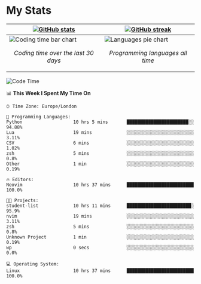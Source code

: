 <!-- [![Typing SVG](https://readme-typing-svg.herokuapp.com?size=23&duration=7000&color=168BC6&center=true&vCenter=true&width=500&lines=I+use+Arch+btw)](https://git.io/typing-svg) -->
# My Stats
| [![GitHub stats](https://github-readme-stats.vercel.app/api?username=akim-13&show_icons=true&theme=github_dark&border_color=2d9d42&title_color=2d9d42&count_private=true)](https://github.com/anuraghazra/github-readme-stats) | [![GitHub streak](https://github-readme-streak-stats.herokuapp.com?user=akim-13&theme=github-dark&date_format=j%20M%5B%20Y%5D)](https://git.io/streak-stats) |
| -- | -- |
| ![Coding time bar chart](https://wakatime.com/share/@akim13/e1d3f835-c70a-4cab-adb5-935f7f468931.svg) <p align="center"> *Coding time over the last 30 days* </p> |![Languages pie chart](https://wakatime.com/share/@akim13/50c0a458-bfaf-45ba-b46b-df1959378a37.svg) <p align="center"> *Programming languages all time* </p> |


<!--This is temporary, testing how it works.
<p align="left">
    <img alt="Programming languages" src="https://wakatime.com/share/@akim13/50c0a458-bfaf-45ba-b46b-df1959378a37.svg" width="500px" height="300px">
    <br>
</p>-->

<!--START_SECTION:waka-->
![Code Time](http://img.shields.io/badge/Code%20Time-0%20secs-blue)

📊 **This Week I Spent My Time On** 

```text
⌚︎ Time Zone: Europe/London

💬 Programming Languages: 
Python                   10 hrs 5 mins       ███████████████████████░░   94.88% 
Lua                      19 mins             ░░░░░░░░░░░░░░░░░░░░░░░░░   3.11% 
CSV                      6 mins              ░░░░░░░░░░░░░░░░░░░░░░░░░   1.02% 
zsh                      5 mins              ░░░░░░░░░░░░░░░░░░░░░░░░░   0.8% 
Other                    1 min               ░░░░░░░░░░░░░░░░░░░░░░░░░   0.19%

🔥 Editors: 
Neovim                   10 hrs 37 mins      █████████████████████████   100.0%

🐱‍💻 Projects: 
student-list             10 hrs 11 mins      ████████████████████████░   95.9% 
nvim                     19 mins             ░░░░░░░░░░░░░░░░░░░░░░░░░   3.11% 
zsh                      5 mins              ░░░░░░░░░░░░░░░░░░░░░░░░░   0.8% 
Unknown Project          1 min               ░░░░░░░░░░░░░░░░░░░░░░░░░   0.19% 
wp                       0 secs              ░░░░░░░░░░░░░░░░░░░░░░░░░   0.0%

💻 Operating System: 
Linux                    10 hrs 37 mins      █████████████████████████   100.0%

```


<!--END_SECTION:waka-->
